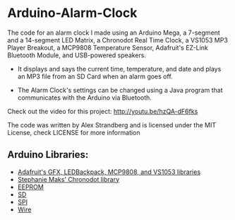 # Arduino-Alarm-Clock

The code for an alarm clock I made using an Arduino Mega, a 7-segment and a 14-segment LED Matrix, a Chronodot Real Time Clock, a VS1053 MP3 Player Breakout, a MCP9808 Temperature Sensor, Adafruit's EZ-Link Bluetooth Module, and USB-powered speakers.

- It displays and says the current time, temperature, and date and plays an MP3 file from an SD Card when an alarm goes off.  

- The Alarm Clock's settings can be changed using a Java program that communicates with the Arduino via Bluetooth.  

Check out the video for this project:
http://youtu.be/hzQA-dF6fks

The code was written by Alex Strandberg and is licensed under the MIT License, check LICENSE for more information

## Arduino Libraries:
- [Adafruit's GFX, LEDBackpack, MCP9808, and VS1053 libraries](https://github.com/adafruit)
- [Stephanie Maks' Chronodot library](https://github.com/Stephanie-Maks/Arduino-Chronodot)
- [EEPROM](http://arduino.cc/en/Reference/EEPROM)
- [SD](http://arduino.cc/en/Reference/SD)
- [SPI](http://arduino.cc/en/Reference/SPI)
- [Wire](http://arduino.cc/en/Reference/Wire)